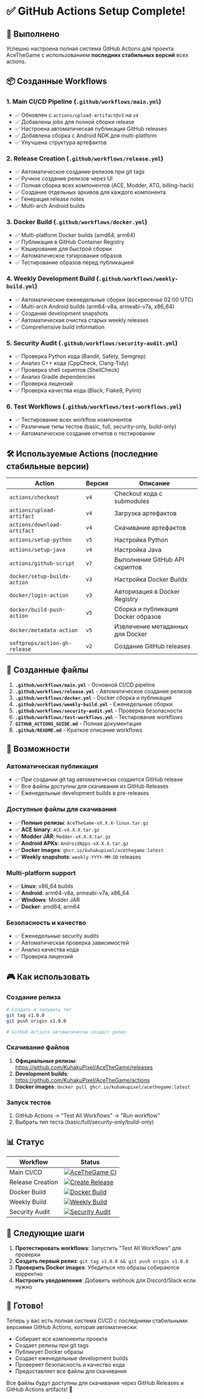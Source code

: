# ✅ GitHub Actions Setup Complete!

## 🎯 Выполнено

Успешно настроена полная система GitHub Actions для проекта AceTheGame с использованием **последних стабильных версий** всех actions.

## 📦 Созданные Workflows

### 1. **Main CI/CD Pipeline** (`.github/workflows/main.yml`)
- ✅ Обновлен с `actions/upload-artifact@v3` на `v4`
- ✅ Добавлены jobs для полной сборки release
- ✅ Настроена автоматическая публикация GitHub releases
- ✅ Добавлена сборка с Android NDK для multi-platform
- ✅ Улучшена структура артефактов

### 2. **Release Creation** (`.github/workflows/release.yml`)
- ✅ Автоматическое создание релизов при git tags
- ✅ Ручное создание релизов через UI
- ✅ Полная сборка всех компонентов (ACE, Modder, ATG, billing-hack)
- ✅ Создание отдельных архивов для каждого компонента
- ✅ Генерация release notes
- ✅ Multi-arch Android builds

### 3. **Docker Build** (`.github/workflows/docker.yml`)
- ✅ Multi-platform Docker builds (amd64, arm64)
- ✅ Публикация в GitHub Container Registry
- ✅ Кэширование для быстрой сборки
- ✅ Автоматическое тэгирование образов
- ✅ Тестирование образов перед публикацией

### 4. **Weekly Development Build** (`.github/workflows/weekly-build.yml`)
- ✅ Автоматические еженедельные сборки (воскресенье 02:00 UTC)
- ✅ Multi-arch Android builds (arm64-v8a, armeabi-v7a, x86_64)
- ✅ Создание development snapshots
- ✅ Автоматическая очистка старых weekly releases
- ✅ Comprehensive build information

### 5. **Security Audit** (`.github/workflows/security-audit.yml`)
- ✅ Проверка Python кода (Bandit, Safety, Semgrep)
- ✅ Анализ C++ кода (CppCheck, Clang-Tidy)
- ✅ Проверка shell скриптов (ShellCheck)
- ✅ Анализ Gradle dependencies
- ✅ Проверка лицензий
- ✅ Проверка качества кода (Black, Flake8, Pylint)

### 6. **Test Workflows** (`.github/workflows/test-workflows.yml`)
- ✅ Тестирование всех workflow компонентов
- ✅ Различные типы тестов (basic, full, security-only, build-only)
- ✅ Автоматическое создание отчетов о тестировании

## 🛠️ Используемые Actions (последние стабильные версии)

| Action | Версия | Описание |
|--------|--------|----------|
| `actions/checkout` | `v4` | Checkout кода с submodules |
| `actions/upload-artifact` | `v4` | Загрузка артефактов |
| `actions/download-artifact` | `v4` | Скачивание артефактов |
| `actions/setup-python` | `v5` | Настройка Python |
| `actions/setup-java` | `v4` | Настройка Java |
| `actions/github-script` | `v7` | Выполнение GitHub API скриптов |
| `docker/setup-buildx-action` | `v3` | Настройка Docker Buildx |
| `docker/login-action` | `v3` | Авторизация в Docker Registry |
| `docker/build-push-action` | `v5` | Сборка и публикация Docker образов |
| `docker/metadata-action` | `v5` | Извлечение метаданных для Docker |
| `softprops/action-gh-release` | `v2` | Создание GitHub releases |

## 📁 Созданные файлы

1. **`.github/workflows/main.yml`** - Основной CI/CD pipeline
2. **`.github/workflows/release.yml`** - Автоматическое создание релизов
3. **`.github/workflows/docker.yml`** - Docker сборка и публикация
4. **`.github/workflows/weekly-build.yml`** - Еженедельные сборки
5. **`.github/workflows/security-audit.yml`** - Проверка безопасности
6. **`.github/workflows/test-workflows.yml`** - Тестирование workflows
7. **`GITHUB_ACTIONS_GUIDE.md`** - Полная документация
8. **`.github/README.md`** - Краткое описание workflows

## 🚀 Возможности

### Автоматическая публикация
- ✅ При создании git tag автоматически создается GitHub release
- ✅ Все файлы доступны для скачивания из GitHub Releases
- ✅ Еженедельные development builds в pre-releases

### Доступные файлы для скачивания
- ✅ **Полные релизы**: `AceTheGame-vX.X.X-linux.tar.gz`
- ✅ **ACE binary**: `ACE-vX.X.X.tar.gz`
- ✅ **Modder JAR**: `Modder-vX.X.X.tar.gz`
- ✅ **Android APKs**: `AndroidApps-vX.X.X.tar.gz`
- ✅ **Docker images**: `ghcr.io/kuhakupixel/acethegame:latest`
- ✅ **Weekly snapshots**: `weekly-YYYY-MM-DD` releases

### Multi-platform support
- ✅ **Linux**: x86_64 builds
- ✅ **Android**: arm64-v8a, armeabi-v7a, x86_64
- ✅ **Windows**: Modder JAR
- ✅ **Docker**: amd64, arm64

### Безопасность и качество
- ✅ Еженедельные security audits
- ✅ Автоматическая проверка зависимостей
- ✅ Анализ качества кода
- ✅ Проверка лицензий

## 🎮 Как использовать

### Создание релиза
```bash
# Создать и запушить тег
git tag v1.0.0
git push origin v1.0.0

# GitHub Actions автоматически создаст релиз
```

### Скачивание файлов
1. **Официальные релизы**: https://github.com/KuhakuPixel/AceTheGame/releases
2. **Development builds**: https://github.com/KuhakuPixel/AceTheGame/actions
3. **Docker images**: `docker pull ghcr.io/kuhakupixel/acethegame:latest`

### Запуск тестов
1. GitHub Actions → "Test All Workflows" → "Run workflow"
2. Выбрать тип теста (basic/full/security-only/build-only)

## 📊 Статус

| Workflow | Status |
|----------|--------|
| Main CI/CD | [![AceTheGame CI](https://github.com/KuhakuPixel/AceTheGame/actions/workflows/main.yml/badge.svg)](https://github.com/KuhakuPixel/AceTheGame/actions/workflows/main.yml) |
| Release Creation | [![Create Release](https://github.com/KuhakuPixel/AceTheGame/actions/workflows/release.yml/badge.svg)](https://github.com/KuhakuPixel/AceTheGame/actions/workflows/release.yml) |
| Docker Build | [![Docker Build](https://github.com/KuhakuPixel/AceTheGame/actions/workflows/docker.yml/badge.svg)](https://github.com/KuhakuPixel/AceTheGame/actions/workflows/docker.yml) |
| Weekly Build | [![Weekly Build](https://github.com/KuhakuPixel/AceTheGame/actions/workflows/weekly-build.yml/badge.svg)](https://github.com/KuhakuPixel/AceTheGame/actions/workflows/weekly-build.yml) |
| Security Audit | [![Security Audit](https://github.com/KuhakuPixel/AceTheGame/actions/workflows/security-audit.yml/badge.svg)](https://github.com/KuhakuPixel/AceTheGame/actions/workflows/security-audit.yml) |

## 🔄 Следующие шаги

1. **Протестировать workflows**: Запустить "Test All Workflows" для проверки
2. **Создать первый релиз**: `git tag v1.0.0 && git push origin v1.0.0`
3. **Проверить Docker images**: Убедиться что образы собираются корректно
4. **Настроить уведомления**: Добавить webhook для Discord/Slack если нужно

## 🎉 Готово!

Теперь у вас есть полная система CI/CD с последними стабильными версиями GitHub Actions, которая автоматически:
- Собирает все компоненты проекта
- Создает релизы при git tags
- Публикует Docker образы
- Создает еженедельные development builds
- Проверяет безопасность и качество кода
- Предоставляет все файлы для скачивания

Все файлы будут доступны для скачивания через GitHub Releases и GitHub Actions artifacts! 🚀